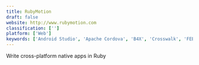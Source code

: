 ```yaml
---
title: RubyMotion
draft: false 
website: http://www.rubymotion.com
classification: ['']
platform: ['Web']
keywords: ['Android Studio', 'Apache Cordova', 'B4X', 'Crosswalk', 'FEELingK', 'Flutter by Google', 'Genymotion', 'Instabug', 'Ionic', 'Kony', 'Monaca', 'NativeScript', 'PhoneGap', 'Qt Creator', 'React Native', 'Usablenet', 'Xamarin', 'Xamarin Studio', 'Xcode']
---
```

Write cross-platform native apps in Ruby